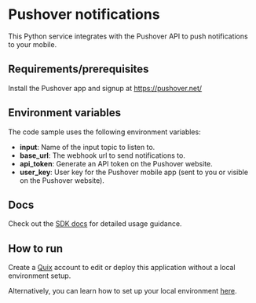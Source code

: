 # Pushover notifications

This Python service integrates with the Pushover API to push notifications to your mobile.

## Requirements/prerequisites

Install the Pushover app and signup at https://pushover.net/

## Environment variables

The code sample uses the following environment variables:

- **input**: Name of the input topic to listen to.
- **base_url**: The webhook url to send notifications to.
- **api_token**: Generate an API token on the Pushover website.
- **user_key**: User key for the Pushover mobile app (sent to you or visible on the Pushover website).

## Docs

Check out the [SDK docs](https://quix.io/docs/sdk/introduction.html) for detailed usage guidance.

## How to run
Create a [Quix](https://portal.platform.quix.ai/self-sign-up?xlink=github) account to edit or deploy this application without a local environment setup.

Alternatively, you can learn how to set up your local environment [here](https://quix.io/docs/sdk/python-setup.html).